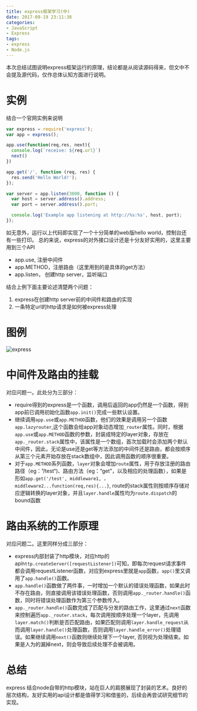 ```yaml
---
title: express框架学习(中)
date: 2017-09-19 23:11:38
categories:
- JavaScript
- Express
tags: 
- express
- Node.js
---
```


本次总结试图说明express框架运行的原理，结论都是从阅读源码得来，但文中不会提及源代码，仅作总体认知方面进行说明。

<!--more-->
# 实例
结合一个官网实例来说明
```js
var express = require('express');
var app = express();

app.use(function(req,res, next){
  console.log(`receive: ${req.url}`)
  next()
})

app.get('/', function (req, res) {
  res.send('Hello World!');
});

var server = app.listen(3000, function () {
  var host = server.address().address;
  var port = server.address().port;

  console.log('Example app listening at http://%s:%s', host, port);
});
```
如无意外，运行以上代码即实现了一个十分简单的web版hello world，控制台还有一些打印。
总的来说，express的对外接口设计还是十分友好实用的，这里主要用到三个API
- app.use, 注册中间件
- app.METHOD，注册路由（这里用到的是具体的get方法）
- app.listen， 创建http server，监听端口

结合上例下面主要论述清楚两个问题：
1. express在创建http server前的中间件和路由的实现
2. 一条特定url的http请求是如何被express处理

# 图例
![express](http://opxo4bto2.bkt.clouddn.com/image/png/express.png)

# 中间件及路由的挂载
对应问题一。此处分为三部分：
- require得到的express是一个函数，调用后返回的app仍然是一个函数，得到app前已调用初始化函数`app.init()`完成一些默认设置。
- 继续调用`app.use`或`app.METHOD`函数，他们的效果是调用另一个函数`app.lazyrouter`,这个函数会给app对象动态增加`_router`属性。同时，根据`app.use`或`app.METHOD`函数的参数，封装成特定的layer对象，存放在`app._router.stack`属性中，该属性是一个数组，首次加载时会添加两个默认中间件，因此，无论是use还是get等方法添加的中间件还是路由，都会按顺序从第三个元素开始存放在stack数组中，因此调用函数的顺序很重要。
- 对于`app.METHOD`系列函数，`layer`对象会增加`route`属性，用于存放注册的路由路径（eg：”/test“)、路由方法（eg：“get”，以及相应的处理函数），如果是形如`app.get('/test', middleware1, ， middleware2...function(req,res){...}`, route的stack属性则按顺序存储对应逻辑转换的layer对象，并且`layer.handle`属性均为`route.dispatch`的bound函数

# 路由系统的工作原理
对应问题二。这里同样分成三部分：
- express内部封装了http模块，对应http的api`http.createServer([requestListener])`可知，即每次request请求事件都会调用requestListener函数，对应到express里就是`app`函数，`app()`里又调用了`app.handle()`函数。
- `app.handle()`函数做了两件事，一时增加一个默认的错误处理函数，如果此时不存在路由，则直接调用该错误处理函数，否则调用`app._router.handle()`函数，同时将错误处理函数作为第三个参数传入。
- `app._router.handle()`函数完成了匹配与分发的路由工作，这里通过`next`函数来控制遍历`app._router.stack`，每次调用按顺序处理一个layer，先调用`layer.match()`判断是否匹配路由，如果匹配则调用`layer.handle_request`从而调用`layer.handle()`处理函数，否则调用`layer.handle_error()`处理错误。如果继续调用`next()`函数则继续处理下一个layer, 否则视为处理结束。如果是人为的漏掉next，则会导致后续处理不会被调用。

# 总结
express 结合node自带的http模块，站在巨人的肩膀展现了封装的艺术。良好的层次结构，友好实用的api设计都是值得学习和借鉴的，后续会再尝试研究细节的实现。


